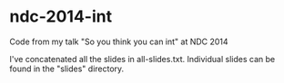 ndc-2014-int
============

Code from my talk "So you think you can int" at NDC 2014

I've concatenated all the slides in all-slides.txt. Individual slides can be found in the "slides" directory.
